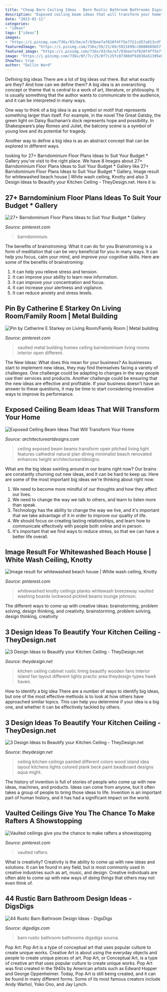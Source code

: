 ```yaml
---
title: "Cheap Barn Ceiling Ideas - Barn Rustic Bathroom Bathrooms Digsdigs Source"
description: "Exposed ceiling beam ideas that will transform your home"
date: "2023-01-11"
categories:
- "ideas"
tags: ["ideas"]
images:
- "https://i.pinimg.com/736x/93/be/e7/93bee7af820f4ff5e7f21cd57a013cdf.jpg"
featuredImage: "https://i.pinimg.com/736x/59/21/69/5921699cc8080689b5711d8c78f37f4e.jpg"
featured_image: "https://i.pinimg.com/736x/93/be/e7/93bee7af820f4ff5e7f21cd57a013cdf.jpg"
image: "https://i.pinimg.com/736x/8f/7c/25/8f7c25fc07380df92038a51395e007c0.jpg"
ShowToc: true
author: "Dallin Ward"
---
```



Defining big ideas
There are a lot of big ideas out there. But what exactly are they? And how can we define them?
A big idea is an overarching concept or theme that is central to a work of art, literature, or philosophy. It is usually something that the author wants to communicate to the audience, and it can be interpreted in many ways.

One way to think of a big idea is as a symbol or motif that represents something larger than itself. For example, in the novel The Great Gatsby, the green light on Daisy Buchanan’s dock represents hope and possibility. In Shakespeare’s play Romeo and Juliet, the balcony scene is a symbol of young love and its potential for tragedy.

Another way to define a big idea is as an abstract concept that can be explored in different ways.

	

		
looking for 27+ Barndominium Floor Plans Ideas to Suit Your Budget * Gallery you've visit to the right place. We have 8 Images about 27+ Barndominium Floor Plans Ideas to Suit Your Budget * Gallery like 27+ Barndominium Floor Plans Ideas to Suit Your Budget * Gallery, Image result for whitewashed beach house | White wash ceiling, Knotty and also 3 Design Ideas to Beautify your Kitchen Ceiling - TheyDesign.net. Here it is:
		
    
## 27+ Barndominium Floor Plans Ideas To Suit Your Budget * Gallery

<img loading=lazy src="https://i.pinimg.com/736x/dc/5e/86/dc5e86f8db37eda4e65aca49a6f0b5e4.jpg" onerror="this.onerror=null;this.src='https://tse4.mm.bing.net/th?id=OIP.taftmMvsO01VkkstVLTYJQHaLH&amp;pid=15.1';" alt="27+ Barndominium Floor Plans Ideas to Suit Your Budget * Gallery">

_Source: pinterest.com_

>barndominium. 

	

The benefits of brainstroming: What it can do for you
Brainstroming is a form of meditation that can be very beneficial for you in many ways. It can help you focus, calm your mind, and improve your cognitive skills. Here are some of the benefits of brainstroming: 
1. It can help you relieve stress and tension.
2. It can improve your ability to learn new information.
3. It can improve your concentration and focus. 
4. It can increase your alertness and vigilance. 
5. It can reduce anxiety and stress levels.

    
## Pin By Catherine E Starkey On Living Room/Family Room | Metal Building

<img loading=lazy src="https://i.pinimg.com/736x/93/be/e7/93bee7af820f4ff5e7f21cd57a013cdf.jpg" onerror="this.onerror=null;this.src='https://tse1.mm.bing.net/th?id=OIP.-ju3mRc_Neoepc_g3BKTsgHaFj&amp;pid=15.1';" alt="Pin by Catherine E Starkey on Living Room/Family Room | Metal building">

_Source: pinterest.com_

>vaulted metal building homes ceiling barndominium living rooms interior open different. 

	

The New Ideas: What does this mean for your business?
As businesses start to implement new ideas, they may find themselves facing a variety of challenges. One challenge could be adapting to changes in the way people use their services and products. Another challenge could be ensuring that the new ideas are effective and profitable. If your business doesn't have an answer to these questions, it may be time to start considering innovative ways to improve its performance.

    
## Exposed Ceiling Beam Ideas That Will Transform Your Home

<img loading=lazy src="https://www.architectureartdesigns.com/wp-content/uploads/2019/06/beam-ceiling-5.jpg" onerror="this.onerror=null;this.src='https://tse2.mm.bing.net/th?id=OIP.20TOxXSpS9LsBkX25COXdwHaKz&amp;pid=15.1';" alt="Exposed Ceiling Beam Ideas That Will Transform Your Home">

_Source: architectureartdesigns.com_

>ceiling exposed beam beams transform open pitched living light features cathedral natural plan dining minimalist beach renovated enhances height architectureartdesigns. 

	

What are the big ideas swirling around in our brains right now?
Our brains are constantly churning out new ideas, and it can be hard to keep up. Here are some of the most important big ideas we're thinking about right now: 
1. We need to become more mindful of our thoughts and how they affect our lives. 
2. We need to change the way we talk to others, and learn to listen more than speak. 
3. Technology has the ability to change the way we live, and it's important that we take advantage of it in order to improve our quality of life. 
4. We should focus on creating lasting relationships, and learn how to communicate effectively with people both online and in person. 
5. It's important that we find ways to reduce stress, so that we can have a better life overall.

    
## Image Result For Whitewashed Beach House | White Wash Ceiling, Knotty

<img loading=lazy src="https://i.pinimg.com/736x/8f/7c/25/8f7c25fc07380df92038a51395e007c0.jpg" onerror="this.onerror=null;this.src='https://tse2.mm.bing.net/th?id=OIP.HzsJyQo8yhVI919Jr9-G0AHaJ-&amp;pid=15.1';" alt="Image result for whitewashed beach house | White wash ceiling, Knotty">

_Source: pinterest.com_

>whitewashed knotty ceilings planks whitewash breezeway vaulted washing boards lockwood pickled beams tounge johnson. 

	

The different ways to come up with creative ideas: brainstorming, problem solving, design thinking, and creativity.
brainstorming, problem solving, design thinking, creativity

    
## 3 Design Ideas To Beautify Your Kitchen Ceiling - TheyDesign.net

<img loading=lazy src="https://theydesign.net/wp-content/uploads/2017/06/ceiling-fan-ceiling-fans-with-lights-different-types-of-kitchen-throughout-kitchen-ceiling-fans-3-design-ideas-to-beautify-your-kitchen-ceiling-1.jpg" onerror="this.onerror=null;this.src='https://tse2.mm.bing.net/th?id=OIP.htbKEH8IzQBiowLxDkC0lgHaFz&amp;pid=15.1';" alt="3 Design Ideas to Beautify your Kitchen Ceiling - TheyDesign.net">

_Source: theydesign.net_

>kitchen ceiling cabinet rustic lining beautify wooden fans interior island fan layout different lights practic area theydesign types hawk haven. 

	

How to identify a big idea
There are a number of ways to identify big ideas, but one of the most effective methods is to look at how others have approached similar topics. This can help you determine if your idea is a big one, and whether it can be effectively tackled by others.

    
## 3 Design Ideas To Beautify Your Kitchen Ceiling - TheyDesign.net

<img loading=lazy src="https://theydesign.net/wp-content/uploads/2017/06/25-best-ideas-about-kitchen-ceilings-on-pinterest-kitchen-regarding-kitchen-ceiling-3-design-ideas-to-beautify-your-kitchen-ceiling.jpg" onerror="this.onerror=null;this.src='https://tse2.mm.bing.net/th?id=OIP.2_7Ot2AedHKFU_f6biAV0wHaLR&amp;pid=15.1';" alt="3 Design Ideas to Beautify your Kitchen Ceiling - TheyDesign.net">

_Source: theydesign.net_

>ceiling kitchen ceilings painted different colors wood island idea layout kitchens lights colored plank beck paint beadboard designs aqua might. 

	

The history of invention is full of stories of people who come up with new ideas, machines, and products. Ideas can come from anyone, but it often takes a group of people to bring those ideas to life. Invention is an important part of human history, and it has had a significant impact on the world.

    
## Vaulted Ceilings Give You The Chance To Make Rafters A Showstopping

<img loading=lazy src="https://i.pinimg.com/736x/59/21/69/5921699cc8080689b5711d8c78f37f4e.jpg" onerror="this.onerror=null;this.src='https://tse1.mm.bing.net/th?id=OIP.SGZ5fj7aHpQ_LSrCs3T48gHaLK&amp;pid=15.1';" alt="Vaulted ceilings give you the chance to make rafters a showstopping">

_Source: pinterest.com_

>vaulted rafters. 

	

What is creativity?
Creativity is the ability to come up with new ideas and solutions. It can be found in any field, but is most commonly used in creative industries such as art, music, and design. Creative individuals are often able to come up with new ways of doing things that others may not even think of.

    
## 44 Rustic Barn Bathroom Design Ideas - DigsDigs

<img loading=lazy src="http://www.digsdigs.com/photos/rustic-barn-bathrooms-28-554x831.jpg" onerror="this.onerror=null;this.src='https://tse3.mm.bing.net/th?id=OIP.x2zgzCqYukvaxELfWc5h-gHaLH&amp;pid=15.1';" alt="44 Rustic Barn Bathroom Design Ideas - DigsDigs">

_Source: digsdigs.com_

>barn rustic bathroom bathrooms digsdigs source. 

	

Pop Art: Pop Art is a type of conceptual art that uses popular culture to create unique works.
Creative Art is about using the everyday objects and people to create unique pieces of art. Pop Art, or Conceptual Art, is a type of creative art that uses popular culture to create unique works. Pop Art was first created in the 1940s by American artists such as Edward Hopper and George Oppenheimer. Today, Pop Art is still being created, and it can be found in many different forms. Some of its most famous creators include Andy Warhol, Yoko Ono, and Jay Lynch.

